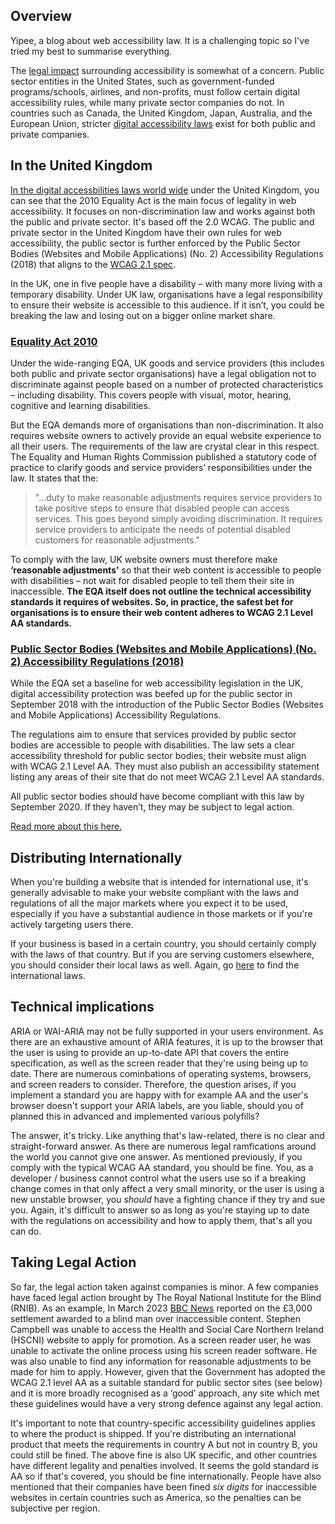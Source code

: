## Overview

Yipee, a blog about web accessibility law. It is a challenging topic so I've tried my best to summarise everything.

The [legal impact](https://f.hubspotusercontent30.net/hubfs/3280432/Remediated-2021-Year-End-Report-FINAL.pdf) surrounding accessibility is somewhat of a concern. Public sector entities in the United States, such as government-funded programs/schools, airlines, and non-profits, must follow certain digital accessibility rules, while many private sector companies do not. In countries such as Canada, the United Kingdom, Japan, Australia, and the European Union, stricter [digital accessibility laws](https://www.w3.org/WAI/policies/) exist for both public and private companies.

## In the United Kingdom

[In the digital accessbilities laws world wide](https://www.w3.org/WAI/policies/) under the United Kingdom, you can see that the 2010 Equality Act is the main focus of legality in web accessibility. It focuses on non-discrimination law and works against both the public and private sector. It's based off the 2.0 WCAG. The public and private sector in the United Kingdom have their own rules for web accessibility, the public sector is further enforced by the Public Sector Bodies (Websites and Mobile Applications) (No. 2) Accessibility Regulations (2018) that aligns to the [WCAG 2.1 spec](https://www.w3.org/TR/WCAG21/).

In the UK, one in five people have a disability – with many more living with a temporary disability. Under UK law, organisations have a legal responsibility to ensure their website is accessible to this audience. If it isn’t, you could be breaking the law and losing out on a bigger online market share.
### [Equality Act 2010](https://www.legislation.gov.uk/ukpga/2010/15/contents)

Under the wide-ranging EQA, UK goods and service providers (this includes both public and private sector organisations) have a legal obligation not to discriminate against people based on a number of protected characteristics – including disability. This covers people with visual, motor, hearing, cognitive and learning disabilities.

But the EQA demands more of organisations than non-discrimination. It also requires website owners to actively provide an equal website experience to all their users. The requirements of the law are crystal clear in this respect. The Equality and Human Rights Commission published a statutory code of practice to clarify goods and service providers’ responsibilities under the law. It states that the:

>"…duty to make reasonable adjustments requires service providers to take positive steps to ensure that disabled people can access services. This goes beyond simply avoiding discrimination. It requires service providers to anticipate the needs of potential disabled customers for reasonable adjustments."

To comply with the law, UK website owners must therefore make **‘reasonable adjustments'** so that their web content is accessible to people with disabilities – not wait for disabled people to tell them their site in inaccessible. **The EQA itself does not outline the technical accessibility standards it requires of websites. So, in practice, the safest bet for organisations is to ensure their web content adheres to WCAG 2.1 Level AA standards.**

### [Public Sector Bodies (Websites and Mobile Applications) (No. 2) Accessibility Regulations (2018)](https://www.legislation.gov.uk/ukpga/1995/50/contents)

While the EQA set a baseline for web accessibility legislation in the UK, digital accessibility protection was beefed up for the public sector in September 2018 with the introduction of the Public Sector Bodies (Websites and Mobile Applications) Accessibility Regulations.

The regulations aim to ensure that services provided by public sector bodies are accessible to people with disabilities. The law sets a clear accessibility threshold for public sector bodies; their website must align with WCAG 2.1 Level AA. They must also publish an accessibility statement listing any areas of their site that do not meet WCAG 2.1 Level AA standards.

All public sector bodies should have become compliant with this law by September 2020. If they haven’t, they may be subject to legal action.

[Read more about this here.](https://www.siteimprove.com/glossary/uk-accessibility-laws/)

## Distributing Internationally

When you're building a website that is intended for international use, it's generally advisable to make your website compliant with the laws and regulations of all the major markets where you expect it to be used, especially if you have a substantial audience in those markets or if you're actively targeting users there.

If your business is based in a certain country, you should certainly comply with the laws of that country. But if you are serving customers elsewhere, you should consider their local laws as well. Again, go [here](https://www.w3.org/WAI/policies/) to find the international laws.


## Technical implications

ARIA or WAI-ARIA may not be fully supported in your users environment. As there are an exhaustive amount of ARIA features, it is up to the browser that the user is using to provide an up-to-date API that covers the entire specification, as well as the screen reader that they're using being up to date. There are numerous cominbations of operating systems, browsers, and screen readers to consider. Therefore, the question arises, if you implement a standard you are happy with for example AA and the user's browser doesn't support your ARIA labels, are you liable, should you of planned this in advanced and implemented various polyfills? 

The answer, it's tricky. Like anything that's law-related, there is no clear and straight-forward answer. As there are numerous legal ramfications around the world you cannot give one answer. As mentioned previously, if you comply with the typical WCAG AA standard, you should be fine. You, as a developer / business cannot control what the users use so if a breaking change comes in that only affect a very small minority, or the user is using a new unstable browser, you *should* have a fighting chance if they try and sue you. Again, it's difficult to answer so as long as you're staying up to date with the regulations on accessibility and how to apply them, that's all you can do.

## Taking Legal Action

So far, the legal action taken against companies is minor. A few companies have faced legal action brought by The Royal National Institute for the Blind (RNIB). As an example, In March 2023 [BBC News](https://www.bbc.co.uk/news/uk-northern-ireland-65100390) reported on the £3,000 settlement awarded to a blind man over inaccessible content. Stephen Campbell was unable to access the Health and Social Care Northern Ireland (HSCNI) website to apply for promotion. As a screen reader user, he was unable to activate the online process using his screen reader software. He was also unable to find any information for reasonable adjustments to be made for him to apply.  However, given that the Government has adopted the WCAG 2.1 level AA as a suitable standard for public sector sites (see below) and it is more broadly recognised as a ‘good’ approach, any site which met these guidelines would have a very strong defence against any legal action.

It's important to note that country-specific accessibility guidelines applies to where the product is shipped. If you're distributing an international product that meets the requirements in country A but not in country B, you could still be fined. The above fine is also UK specific, and other countries have different legality and penalties involved. It seems the gold standard is AA so if that's covered, you should be fine internationally. People have also mentioned that their companies have been fined *six digits* for inaccessible websites in certain countries such as America, so the penalties can be subjective per region.
